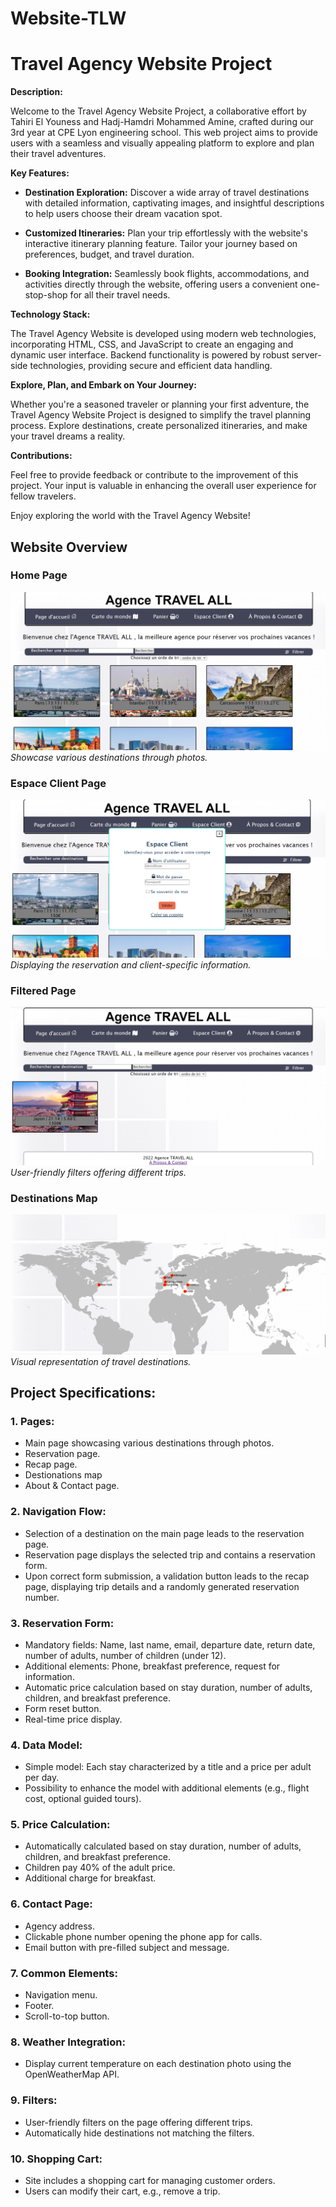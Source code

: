 # Website-TLW

# Travel Agency Website Project

**Description:**

Welcome to the Travel Agency Website Project, a collaborative effort by Tahiri El Youness and Hadj-Hamdri Mohammed Amine, crafted during our 3rd year at CPE Lyon engineering school. This web project aims to provide users with a seamless and visually appealing platform to explore and plan their travel adventures.

**Key Features:**

- **Destination Exploration:** Discover a wide array of travel destinations with detailed information, captivating images, and insightful descriptions to help users choose their dream vacation spot.

- **Customized Itineraries:** Plan your trip effortlessly with the website's interactive itinerary planning feature. Tailor your journey based on preferences, budget, and travel duration.


- **Booking Integration:** Seamlessly book flights, accommodations, and activities directly through the website, offering users a convenient one-stop-shop for all their travel needs.


**Technology Stack:**

The Travel Agency Website is developed using modern web technologies, incorporating HTML, CSS, and JavaScript to create an engaging and dynamic user interface. Backend functionality is powered by robust server-side technologies, providing secure and efficient data handling.

**Explore, Plan, and Embark on Your Journey:**

Whether you're a seasoned traveler or planning your first adventure, the Travel Agency Website Project is designed to simplify the travel planning process. Explore destinations, create personalized itineraries, and make your travel dreams a reality.

**Contributions:**

Feel free to provide feedback or contribute to the improvement of this project. Your input is valuable in enhancing the overall user experience for fellow travelers.

Enjoy exploring the world with the Travel Agency Website!


## Website Overview

### Home Page
![Home Page](https://github.com/Teay2026/Commercial-website-for-tourism/blob/main/Commercial%20Website/README_PHOTOS/acceuil.png)
*Showcase various destinations through photos.*

### Espace Client Page
![Espace Client Page](https://github.com/Teay2026/Commercial-website-for-tourism/blob/main/Commercial%20Website/README_PHOTOS/espaceclient.png)
*Displaying the reservation and client-specific information.*

### Filtered Page
![Filtered Page](https://github.com/Teay2026/Commercial-website-for-tourism/blob/main/Commercial%20Website/README_PHOTOS/filter.png)
*User-friendly filters offering different trips.*

### Destinations Map
![Destinations Map](https://github.com/Teay2026/Commercial-website-for-tourism/blob/main/Commercial%20Website/README_PHOTOS/map.png)
*Visual representation of travel destinations.*

## Project Specifications:

### 1. Pages:
   - Main page showcasing various destinations through photos.
   - Reservation page.
   - Recap page.
   - Destionations map
   - About & Contact page.

### 2. Navigation Flow:
   - Selection of a destination on the main page leads to the reservation page.
   - Reservation page displays the selected trip and contains a reservation form.
   - Upon correct form submission, a validation button leads to the recap page, displaying trip details and a randomly generated reservation number.

### 3. Reservation Form:
   - Mandatory fields: Name, last name, email, departure date, return date, number of adults, number of children (under 12).
   - Additional elements: Phone, breakfast preference, request for information.
   - Automatic price calculation based on stay duration, number of adults, children, and breakfast preference.
   - Form reset button.
   - Real-time price display.

### 4. Data Model:
   - Simple model: Each stay characterized by a title and a price per adult per day.
   - Possibility to enhance the model with additional elements (e.g., flight cost, optional guided tours).

### 5. Price Calculation:
   - Automatically calculated based on stay duration, number of adults, children, and breakfast preference.
   - Children pay 40% of the adult price.
   - Additional charge for breakfast.

### 6. Contact Page:
   - Agency address.
   - Clickable phone number opening the phone app for calls.
   - Email button with pre-filled subject and message.

### 7. Common Elements:
   - Navigation menu.
   - Footer.
   - Scroll-to-top button.

### 8. Weather Integration:
   - Display current temperature on each destination photo using the OpenWeatherMap API.

### 9. Filters:
   - User-friendly filters on the page offering different trips.
   - Automatically hide destinations not matching the filters.

### 10. Shopping Cart:
   - Site includes a shopping cart for managing customer orders.
   - Users can modify their cart, e.g., remove a trip.
